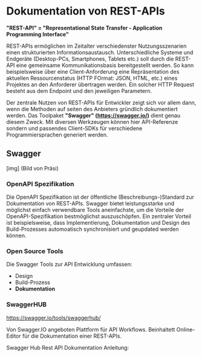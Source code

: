 # Dokumentation von REST-APIs

<strong>"REST-API" = "Representational State Transfer - Application Programming Interface"</strong>

REST-APIs  ermöglichen im Zeitalter verschiedenster Nutzungsszenarien einen strukturierten Informationsaustausch. Unterschiedliche Systeme und Endgeräte (Desktop-PCs, Smartphones, Tablets etc.) soll durch die REST-API eine gemeinsame Kommunikationsbasis bereitgestellt werden. So kann beispielsweise über eine Client-Anforderung eine Repräsentation des aktuellen Ressourcenstatus (HTTP FOrmat: JSON, HTML, etc.) eines Projektes an den Anforderer übertragen werden. Ein solcher HTTP Request besteht aus dem Endpoint und den jeweiligen Parametern.

Der zentrale Nutzen von REST-APIs für Entwickler zeigt sich vor allem dann, wenn die Methoden auf seiten des Anbieters gründlich dokumentiert werden. Das Toolpaket <strong>"Swagger" (https://swagger.io/)</strong> dient genau diesem Zweck. Mit diversen Werkzeugen können hier API-Referenze sondern und passendes Client-SDKs für verschiedene Programmiersprachen generiert werden.


## Swagger 

[img] (Bild von Präsi)

### OpenAPI Spezifikation

Die OpenAPI Spezifikation ist der öffentliche (Beschreibungs-)Standard zur Dokumentation von REST-APIs. Swagger bietet leistungsstarke und möglichst einfach verwendbare Tools aneinfachste, um die Vorteile der OpenAPI-Spezifikation bestmöglichst auszuschöpfen. Ein zentraler Vorteil ist beispielsweise, dass Implementierung, Dokumentation und Design des Build-Prozesses automoatisch synchronisiert und geupdated werden können.


### Open Source Tools

Die Swagger Tools zur API Entwicklung umfassen:
- Design 
- Build-Prozess
- <strong>Dokumentation</strong>




### SwaggerHUB

https://swagger.io/tools/swaggerhub/

Von Swagger.IO angeboten Plattform für API Workflows. Beinhaltett Online-Editor für die Dokumentation einer REST-APIs.


Swagger Hub Rest API Dokumentation Anleitung:



